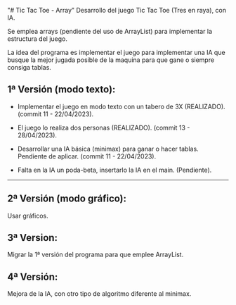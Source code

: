 "# Tic Tac Toe - Array" 
Desarrollo del juego Tic Tac Toe (Tres en raya), con IA.

Se emplea arrays (pendiente del uso de ArrayList) para implementar la estructura del juego.

La idea del programa es implementar el juego para implementar una IA que busque la mejor jugada posible de la maquina para que gane o siempre consiga tablas.

1ª Versión (modo texto): 
------------------------
* Implementar el juego en modo texto con un tabero de 3X (REALIZADO). (commit 11 - 22/04/2023).
* El juego lo realiza dos personas (REALIZADO).                       (commit 13 - 28/04/2023).

* Desarrollar una IA básica (minimax) para ganar o hacer tablas. 
Pendiente de aplicar.                                                 (commit 11 - 22/04/2023).

* Falta en la IA un poda-beta, insertarlo la IA en el main.           (Pendiente).

------------------------------------------------------------------------------------------

2ª Versión (modo gráfico):
--------------------------
Usar gráficos.


3ª Version:
-----------
Migrar la 1ª versión del programa para que emplee ArrayList.


4ª Versión:
-----------
Mejora de la IA, con otro tipo de algoritmo diferente al minimax.

